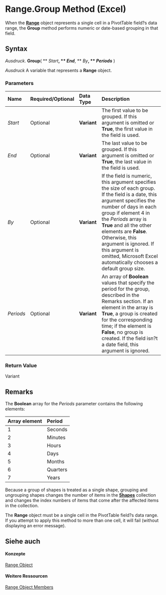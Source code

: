 
# Range.Group Method (Excel)

When the  **[Range](b8207778-0dcc-4570-1234-f130532cc8cd.md)** object represents a single cell in a PivotTable field?s data range, the **Group** method performs numeric or date-based grouping in that field.


## Syntax

 _Ausdruck_. **Group**( ** _Start_**, ** _End_**, ** _By_**, ** _Periods_** )

 _Ausdruck_ A variable that represents a **Range** object.


### Parameters



|**Name**|**Required/Optional**|**Data Type**|**Description**|
|:-----|:-----|:-----|:-----|
| _Start_|Optional|**Variant**|The first value to be grouped. If this argument is omitted or  **True**, the first value in the field is used.|
| _End_|Optional|**Variant**|The last value to be grouped. If this argument is omitted or  **True**, the last value in the field is used.|
| _By_|Optional|**Variant**|If the field is numeric, this argument specifies the size of each group. If the field is a date, this argument specifies the number of days in each group if element 4 in the  _Periods_ array is **True** and all the other elements are **False**. Otherwise, this argument is ignored. If this argument is omitted, Microsoft Excel automatically chooses a default group size.|
| _Periods_|Optional|**Variant**|An array of  **Boolean** values that specify the period for the group, described in the Remarks section. If an element in the array is **True**, a group is created for the corresponding time; if the element is **False**, no group is created. If the field isn?t a date field, this argument is ignored.|

### Return Value

Variant


## Remarks

The  **Boolean** array for the _Periods_ parameter contains the following elements:



|**Array element**|**Period**|
|:-----|:-----|
|1|Seconds|
|2|Minutes|
|3|Hours|
|4|Days|
|5|Months|
|6|Quarters|
|7|Years|
Because a group of shapes is treated as a single shape, grouping and ungrouping shapes changes the number of items in the  **[Shapes](f9c6548c-d028-1b70-a11c-c4b45ff19177.md)** collection and changes the index numbers of items that come after the affected items in the collection.

The  **Range** object must be a single cell in the PivotTable field?s data range. If you attempt to apply this method to more than one cell, it will fail (without displaying an error message).


## Siehe auch


#### Konzepte


[Range Object](b8207778-0dcc-4570-1234-f130532cc8cd.md)
#### Weitere Ressourcen


[Range Object Members](http://msdn.microsoft.com/library/4336bf81-1e63-7e44-1792-baf366a027a7%28Office.15%29.aspx)